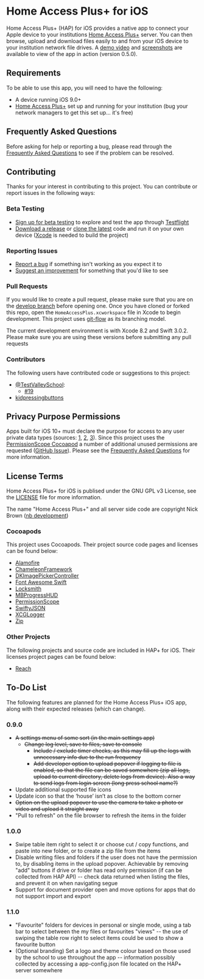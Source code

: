 # Home Access Plus+ for iOS

Home Access Plus+ (HAP) for iOS provides a native app to connect your Apple device to your institutions [Home Access Plus+](https://hap.codeplex.com) server. You can then browse, upload and download files easily to and from your iOS device to your institution network file drives. A [demo video](https://www.youtube.com/watch?v=cpr7Ar-a5MA) and [screenshots](https://goo.gl/photos/6Ptp4J1woojWuUik9) are available to view of the app in action (version 0.5.0).

## Requirements
To be able to use this app, you will need to have the following:
* A device running iOS 9.0+
* [Home Access Plus+](https://hap.codeplex.com) set up and running for your institution (bug your network managers to get this set up&hellip; it's free)

## Frequently Asked Questions
Before asking for help or reporting a bug, please read through the [Frequently Asked Questions](FAQ.md) to see if the problem can be resolved.

## Contributing
Thanks for your interest in contributing to this project. You can contribute or report issues in the following ways:

### Beta Testing
* [Sign up for beta testing](http://www.edugeek.net/forums/home-access-plus/164699-home-access-plus-ios-app-request-testers.html) to explore and test the app through [Testflight](https://developer.apple.com/testflight/)
* [Download a release](https://github.com/stuajnht/HAP-for-iOS/releases) or [clone the latest](https://github.com/stuajnht/HAP-for-iOS.git) code and run it on your own device ([Xcode](https://developer.apple.com/xcode/) is needed to build the project)

### Reporting Issues
* [Report a bug](http://issuetemplate.com/#/stuajnht/HAP-for-iOS/bug) if something isn't working as you expect it to
* [Suggest an improvement](http://issuetemplate.com/#/stuajnht/HAP-for-iOS/request) for something that you'd like to see

### Pull Requests
If you would like to create a pull request, please make sure that you are on the [develop branch](https://github.com/stuajnht/HAP-for-iOS/tree/develop) before opening one. Once you have cloned or forked this repo, open the `HomeAccessPlus.xcworkspace` file in Xcode to begin development. This project uses [git-flow](https://github.com/nvie/gitflow) as its branching model.

The current development environment is with Xcode 8.2 and Swift 3.0.2. Please make sure you are using these versions before submitting any pull requests

### Contributors
The following users have contributed code or suggestions to this project:
* [@TestValleySchool](https://github.com/TestValleySchool):
  * [#19](https://github.com/stuajnht/HAP-for-iOS/pull/19)
* [kidpressingbuttons](http://www.edugeek.net/members/kidpressingbuttons.html)

## Privacy Purpose Permissions
Apps built for iOS 10+ must declare the purpose for access to any user private data types (sources: [1](http://useyourloaf.com/blog/privacy-settings-in-ios-10/), [2](https://developer.apple.com/videos/play/wwdc2016-709/?time=1470), [3](https://developer.apple.com/videos/play/wwdc2016-709/?time=1780)). Since this project uses the [PermissionScope Cocoapod](#cocoapods) a number of additional unused permissions are requested ([GitHub Issue](https://github.com/nickoneill/PermissionScope/issues/194)). Please see the [Frequently Asked Questions](FAQ.md#why-are-so-many-privacy-purpose-permissions-needed) for more information.

## License Terms
Home Access Plus+ for iOS is publised under the GNU GPL v3 License, see the [LICENSE](LICENSE.md) file for more information.

The name "Home Access Plus+" and all server side code are copyright Nick Brown ([nb development](https://nbdev.uk/projects/hap.aspx))

### Cocoapods
This project uses Cocoapods. Their project source code pages and licenses can be found below:
* [Alamofire](https://github.com/Alamofire/Alamofire/)
* [ChameleonFramework](https://github.com/ViccAlexander/Chameleon)
* [DKImagePickerController](https://github.com/zhangao0086/DKImagePickerController)
* [Font Awesome Swift](https://github.com/Vaberer/Font-Awesome-Swift)
* [Locksmith](https://github.com/matthewpalmer/Locksmith)
* [MBProgressHUD](https://github.com/jdg/MBProgressHUD)
* [PermissionScope](https://github.com/nickoneill/PermissionScope)
* [SwiftyJSON](https://github.com/SwiftyJSON/SwiftyJSON)
* [XCGLogger](https://github.com/DaveWoodCom/XCGLogger)
* [Zip](https://github.com/marmelroy/Zip)

### Other Projects
The following projects and source code are included in HAP+ for iOS. Their licenses project pages can be found below:
* [Reach](https://github.com/Isuru-Nanayakkara/Reach)

## To-Do List
The following features are planned for the Home Access Plus+ iOS app, along with their expected releases (which can change).

### 0.9.0
* ~~A settings menu of some sort (in the main settings app)~~
  * ~~Change log level, save to files, save to console~~
    * ~~Include / exclude timer checks, as this may fill up the logs with unnecessary info due to the run frequency~~
    * ~~Add developer option to upload popover if logging to file is enabled, so that the file can be saved somewhere (zip all logs, upload to current directory, delete logs from device). Also a way to send logs from login screen (long press school name?)~~
* Update additional supported file icons
* Update icon so that the ‘house’ isn’t as close to the bottom corner
* ~~Option on the upload popover to use the camera to take a photo or video and upload it straight away~~
* "Pull to refresh" on the file browser to refresh the items in the folder

### 1.0.0
* Swipe table item right to select it or choose cut / copy functions, and paste into new folder, or to create a zip file from the items
* Disable writing files and folders if the user does not have the permission to, by disabling items in the upload popover. Achievable by removing "add" buttons if drive or folder has read only permission (if can be collected from HAP API) -- check data returned when listing the files, and prevent it on when navigating segue
* Support for document provider open and move options for apps that do not support import and export

### 1.1.0
* "Favourite" folders for devices in personal or single mode, using a tab bar to select between the my files or favourites "views" -- the use of swiping the table row right to select items could be used to show a favourite button
* (Optional branding) Set a logo and theme colour based on those used by the school to use throughout the app -- information possibly collected by accessing a app-config.json file located on the HAP+ server somewhere
